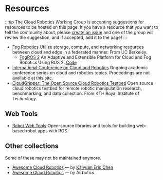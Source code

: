 # Resources

:::tip
The Cloud Robotics Working Group is accepting suggestions for resources to be hosted on this page. If you have a resource that you want to tell the community about, please [create an issue](https://github.com/cloudroboticshub/cloudroboticshub.github.io/issues/new) and one of the group will review the suggestion, and if accepted, add it to the page!
:::

- [Fog Robotics](https://sites.google.com/view/fogrobotics) Utilize storage, compute, and networking resources between cloud and edge in a federated manner. From UC Berkeley.
  - [FogROS 2](https://berkeleyautomation.github.io/FogROS2/about) An Adaptive and Extensible Platform for Cloud and Fog Robotics Using ROS 2. [Code](https://github.com/BerkeleyAutomation/FogROS2) 
- [International Conference on Cloud and Robotics](https://www.cloudrobotics.info/) Ongoing academic conference series on cloud and robotics topics. Proceedings are not available at this site.
- [CloudGripper: The Open Source Cloud Robotics Testbed](https://cloudgripper.org) Open source cloud robotics testbed for remote robotic manipulation research, benchmarking, and data collection. From KTH Royal Institute of Technology.

## Web Tools

- [Robot Web Tools](https://robotwebtools.github.io/) Open-source libraries and tools for building web-based robot apps with ROS.

## Other collections

Some of these may not be maintained anymore.

- [Awesome Cloud Robotics](https://github.com/KeplerC/awesome-cloud-robotics) — by [Kaiyuan Eric Chen](https://keplerc.github.io)
- [Awesome Cloud Robotics](https://github.com/Airbotics/awesome-cloud-robotics) — by Airbotics

